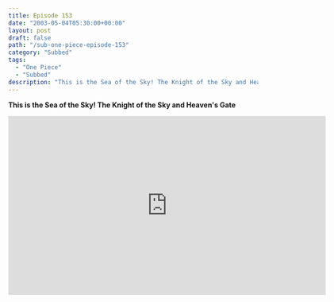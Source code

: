 ```yaml
---
title: Episode 153
date: "2003-05-04T05:30:00+00:00"
layout: post
draft: false
path: "/sub-one-piece-episode-153"
category: "Subbed"
tags:
  - "One Piece"
  - "Subbed"
description: "This is the Sea of the Sky! The Knight of the Sky and Heaven's Gate"
---
```


**This is the Sea of the Sky! The Knight of the Sky and Heaven's Gate**

<iframe width="640" height="360" src="https://www.rapidvideo.com/e/FXQE8VGX7R" frameborder="0" marginwidth=0 marginheight=0 scrolling=no allowfullscreen></iframe>

